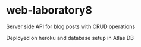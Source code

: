 # web-laboratory8
Server side API for blog posts with CRUD operations

Deployed on heroku and database setup in Atlas DB
